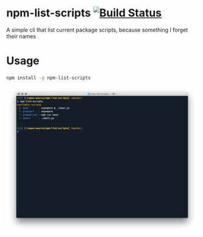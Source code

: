# npm-list-scripts [![Build Status](https://travis-ci.org/vrunoa/npm-list-scripts.svg?branch=master)](https://travis-ci.org/vrunoa/npm-list-scripts)
A simple cli that list current package scripts, because something I forget their names

# Usage
```bash
npm install -g npm-list-scripts
```

![](./screen.png)
